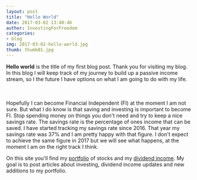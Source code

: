 ```yaml
---
layout: post
title: "Hello World"
date: 2017-03-02 13:40:46
author: InvestingForFreedom
categories: 
- blog 
img: 2017-03-02-hello-world.jpg
thumb: thumb01.jpg
---
```


<b>Hello world</b> is the title of my first blog post. Thank you for visiting my blog. 
In this blog I will keep track of my journey to build up a passive income stream, so I the future
I have options on what I am going to do with my life. <!--more-->

<br/>
<br/>
Hopefully I can become Financial Independent (FI) at the moment I am not sure. But what I do know is that saving and 
investing is important to become FI. Stop spending money on things you don't need and try to keep a nice savings rate. 
The savings rate is the percentage of ones income that can be saved. I have started tracking my savings rate since 2016.
That year my savings rate was 37% and I am pretty happy with that figure. I don't expect to achieve the same figure in 2017
but we will see what happens, at the moment I am on the right track I think.

On this site you'll find my [portfolio](../portfolio) of stocks and my [dividend income](../dividendincome).
My goal is to post articles about investing, dividend income updates and new additions to my portfolio.